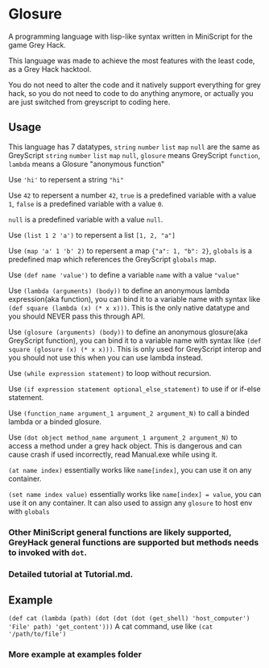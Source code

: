 # Glosure
A programming language with lisp-like syntax written in MiniScript for the game Grey Hack.

This language was made to achieve the most features with the least code, as a Grey Hack hacktool.

You do not need to alter the code and it natively support everything for grey hack, so you do not need to code to do anything anymore, or actually you are just switched from greyscript to coding here.

## Usage
This language has 7 datatypes, `string` `number` `list` `map` `null` are the same as GreyScript `string` `number` `list` `map` `null`, `glosure` means GreyScript `function`, `lambda` means a Glosure "anonymous function"

Use `'hi'` to repersent a string `"hi"`

Use `42` to repersent a number `42`, `true` is a predefined variable with a value `1`, `false` is a predefined variable with a value `0`.

`null` is a predefined variable with a value `null`.

Use `(list 1 2 'a')` to repersent a list `[1, 2, "a"]`

Use `(map 'a' 1 'b' 2)` to repersent a map `{"a": 1, "b": 2}`, `globals` is a predefined map which references the GreyScript `globals` map.

Use `(def name 'value')` to define a variable `name` with a value `"value"`

Use `(lambda (arguments) (body))` to define an anonymous lambda expression(aka function), you can bind it to a variable name with syntax like `(def square (lambda (x) (* x x)))`. This is the only native datatype and you should NEVER pass this through API.

Use `(glosure (arguments) (body))` to define an anonymous glosure(aka GreyScript function), you can bind it to a variable name with syntax like `(def square (glosure (x) (* x x)))`. This is only used for GreyScript interop and you should not use this when you can use lambda instead.

Use `(while expression statement)` to loop without recursion.

Use `(if expression statement optional_else_statement)` to use if or if-else statement.

Use `(function_name argument_1 argument_2 argument_N)` to call a binded lambda or a binded glosure.

Use `(dot object method_name argument_1 argument_2 argument_N)` to access a method under a grey hack object. This is dangerous and can cause crash if used incorrectly, read Manual.exe while using it.

`(at name index)` essentially works like `name[index]`, you can use it on any container.

`(set name index value)` essentially works like `name[index] = value`, you can use it on any container. It can also used to assign any `glosure` to host env with `globals`

### Other MiniScript general functions are likely supported, GreyHack general functions are supported but methods needs to invoked with `dot`.

### Detailed tutorial at Tutorial.md.

## Example
`(def cat (lambda (path) (dot (dot (dot (get_shell) 'host_computer') 'File' path) 'get_content')))` A cat command, use like `(cat '/path/to/file')`

### More example at examples folder